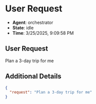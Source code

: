 # User Request

- **Agent**: orchestrator
- **State**: idle
- **Time**: 3/25/2025, 9:09:58 PM

## User Request

Plan a 3-day trip for me

## Additional Details

```json
{
  "request": "Plan a 3-day trip for me"
}
```

